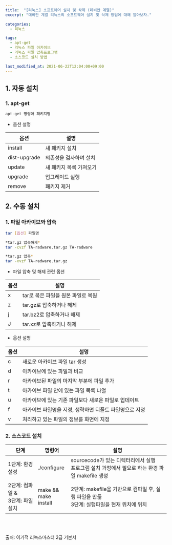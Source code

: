 ```yaml
---
title:  "[리눅스] 소프트웨어 설치 및 삭제 (데비안 계열)"
excerpt: "데비안 계열 리눅스의 소프트웨어 설치 및 삭제 방법에 대해 알아보자."

categories:
  - 리눅스

tags:
  - apt-get
  - 리눅스 파일 아카이브
  - 리눅스 파일 압축프로그램
  - 소스코드 설치 방법

last_modified_at: 2021-06-22T12:04:00+09:00
---
```


## 1. 자동 설치
### 1. apt-get
```bash
apt-get 명령어 패키지명
```
- 옵션 설명

|옵션|설명|
|----|-----|
|install|	새 패키지 설치|
|dist-upgrade	|의존성을 검사하며 설치|
|update	|새 패키지 목록 가져오기|
|upgrade|	업그레이드 실행|
|remove|	패키지 제거|

## 2. 수동 설치
### 1. 파일 아카이브와 압축
```bash
tar [옵션] 파일명

*tar.gz 압축해제*
tar -cvzf TA-radware.tar.gz TA-radware

*tar.gz 압축*
tar -xvzf TA-radware.tar.gz
```

- 파일 압축 및 해제 관련 옵션

|옵션|설명|
|----|-----|
|x|	tar로 묶은 파일을 원본 파일로 복원|
|z|	tar.gz로 압축하거나 해제|
|j|	tar.bz2로 압축하거나 해제|
|J|	tar.xz로 압축하거나 해제|

- 옵션 설명

|옵션|설명|
|----|-----|
|c	|새로운 아카이브 파일  tar 생성|
|d	|아카이브에 있는 파일과 비교|
|r	|아카이브된 파일의 마지막 부분에 파일 추가|
|t	|아카이브 파일 안에 있는 파일 목록 나열|
|u	|아카이브에 있는 기존 파일보다 새로운 파일로 업데이트|
|f	|아카이브 파일명을 지정, 생략하면 디폴트 파일명으로 지정|
|v	|처리하고 있는 파일의 정보를 화면에 지정|

### 2. 소스코드 설치

|단계|명령어|설명|
|---|------|------------|
|1단계: 환경설정|	./configure	|sourcecode가 있는 디렉터리에서 실행<br>프로그램 설치 과정에서 필요로 하는 환경 파일 makefile 생성|
2단계: 컴파일 &<br>3단계: 파일 설치	|make && <br> make install|	2단계: makefile을 기반으로 컴파일 후, 실행 파일을 만듦 <br>3단계: 실행파일을 현재 위치에 위치|

<br>
<br>

출처: 이기적 리눅스마스터 2급 기본서
